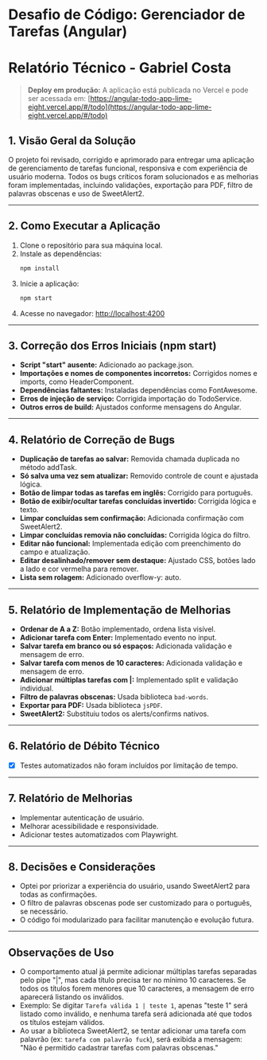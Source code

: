 # Desafio de Código: Gerenciador de Tarefas (Angular)
# Relatório Técnico - Gabriel Costa

> **Deploy em produção:**
> A aplicação está publicada no Vercel e pode ser acessada em:
> [https://angular-todo-app-lime-eight.vercel.app/#/todo](https://angular-todo-app-lime-eight.vercel.app/#/todo)

## 1. Visão Geral da Solução

O projeto foi revisado, corrigido e aprimorado para entregar uma aplicação de gerenciamento de tarefas funcional, responsiva e com experiência de usuário moderna. Todos os bugs críticos foram solucionados e as melhorias foram implementadas, incluindo validações, exportação para PDF, filtro de palavras obscenas e uso de SweetAlert2.

---

## 2. Como Executar a Aplicação

1. Clone o repositório para sua máquina local.
2. Instale as dependências:
   ```bash
   npm install
   ```
3. Inicie a aplicação:
   ```bash
   npm start
   ```
4. Acesse no navegador: [http://localhost:4200](http://localhost:4200)

---

## 3. Correção dos Erros Iniciais (npm start)

- **Script "start" ausente:** Adicionado ao package.json.
- **Importações e nomes de componentes incorretos:** Corrigidos nomes e imports, como HeaderComponent.
- **Dependências faltantes:** Instaladas dependências como FontAwesome.
- **Erros de injeção de serviço:** Corrigida importação do TodoService.
- **Outros erros de build:** Ajustados conforme mensagens do Angular.

---

## 4. Relatório de Correção de Bugs

- **Duplicação de tarefas ao salvar:** Removida chamada duplicada no método addTask.
- **Só salva uma vez sem atualizar:** Removido controle de count e ajustada lógica.
- **Botão de limpar todas as tarefas em inglês:** Corrigido para português.
- **Botão de exibir/ocultar tarefas concluídas invertido:** Corrigida lógica e texto.
- **Limpar concluídas sem confirmação:** Adicionada confirmação com SweetAlert2.
- **Limpar concluídas removia não concluídas:** Corrigida lógica do filtro.
- **Editar não funcional:** Implementada edição com preenchimento do campo e atualização.
- **Editar desalinhado/remover sem destaque:** Ajustado CSS, botões lado a lado e cor vermelha para remover.
- **Lista sem rolagem:** Adicionado overflow-y: auto.


---

## 5. Relatório de Implementação de Melhorias

- **Ordenar de A a Z:** Botão implementado, ordena lista visível.
- **Adicionar tarefa com Enter:** Implementado evento no input.
- **Salvar tarefa em branco ou só espaços:** Adicionada validação e mensagem de erro.
- **Salvar tarefa com menos de 10 caracteres:** Adicionada validação e mensagem de erro.
- **Adicionar múltiplas tarefas com |:** Implementado split e validação individual.
- **Filtro de palavras obscenas:** Usada biblioteca `bad-words`.
- **Exportar para PDF:** Usada biblioteca `jsPDF`.
- **SweetAlert2:** Substituiu todos os alerts/confirms nativos.

---

## 6. Relatório de Débito Técnico

- [x] Testes automatizados não foram incluídos por limitação de tempo.

---

## 7. Relatório de Melhorias

- Implementar autenticação de usuário.
- Melhorar acessibilidade e responsividade.
- Adicionar testes automatizados com Playwright.

---

## 8. Decisões e Considerações

- Optei por priorizar a experiência do usuário, usando SweetAlert2 para todas as confirmações.
- O filtro de palavras obscenas pode ser customizado para o português, se necessário.
- O código foi modularizado para facilitar manutenção e evolução futura.

---

## Observações de Uso

- O comportamento atual já permite adicionar múltiplas tarefas separadas pelo pipe "|", mas cada título precisa ter no mínimo 10 caracteres. Se todos os títulos forem menores que 10 caracteres, a mensagem de erro aparecerá listando os inválidos.
- Exemplo: Se digitar `Tarefa válida 1 | teste 1`, apenas "teste 1" será listado como inválido, e nenhuma tarefa será adicionada até que todos os títulos estejam válidos.
- Ao usar a biblioteca SweetAlert2, se tentar adicionar uma tarefa com palavrão (ex: `tarefa com palavrão fuck`), será exibida a mensagem: "Não é permitido cadastrar tarefas com palavras obscenas."